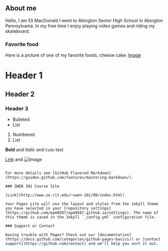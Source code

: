 ## About me

Hello, I am Eli MacDonald I went to Abington Senior High School in Abington Pennsylvania. In my free time I enjoy playing video games and riding my skateboard. 

### Favorite food

Here is a picture of one of my favorite foods, cheese cake: [Image](cheesecake.jpg)
# Header 1
## Header 2
### Header 3

- Bulleted
- List

1. Numbered
2. List

**Bold** and _Italic_ and `Code` text

[Link](url) and ![Image](src)
```

For more details see [GitHub Flavored Markdown](https://guides.github.com/features/mastering-markdown/).

### SWEN 101 Course Site

[Link](http://www.se.rit.edu/~swen-101/00/index.html)

Your Pages site will use the layout and styles from the Jekyll theme you have selected in your [repository settings](https://github.com/epm9587/epm9587.github.io/settings). The name of this theme is saved in the Jekyll `_config.yml` configuration file.

### Support or Contact

Having trouble with Pages? Check out our [documentation](https://docs.github.com/categories/github-pages-basics/) or [contact support](https://github.com/contact) and we’ll help you sort it out.
